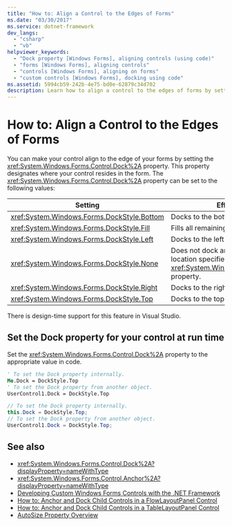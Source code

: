 ```yaml
---
title: "How to: Align a Control to the Edges of Forms"
ms.date: "03/30/2017"
ms.service: dotnet-framework
dev_langs:
  - "csharp"
  - "vb"
helpviewer_keywords:
  - "Dock property [Windows Forms], aligning controls (using code)"
  - "forms [Windows Forms], aligning controls"
  - "controls [Windows Forms], aligning on forms"
  - "custom controls [Windows Forms], docking using code"
ms.assetid: 5994cb59-242b-4e75-bd0e-62879c34d702
description: Learn how to align a control to the edges of forms by setting the doc property which designates where your control resides in the form.
---
```

# How to: Align a Control to the Edges of Forms

You can make your control align to the edge of your forms by setting the <xref:System.Windows.Forms.Control.Dock%2A> property. This property designates where your control resides in the form. The <xref:System.Windows.Forms.Control.Dock%2A> property can be set to the following values:

|Setting|Effect on your control|
|-------------|----------------------------|
|<xref:System.Windows.Forms.DockStyle.Bottom>|Docks to the bottom of the form.|
|<xref:System.Windows.Forms.DockStyle.Fill>|Fills all remaining space in the form.|
|<xref:System.Windows.Forms.DockStyle.Left>|Docks to the left side of the form.|
|<xref:System.Windows.Forms.DockStyle.None>|Does not dock anywhere, and it appears at the location specified by its <xref:System.Windows.Forms.Control.Location%2A> property.|
|<xref:System.Windows.Forms.DockStyle.Right>|Docks to the right side of the form.|
|<xref:System.Windows.Forms.DockStyle.Top>|Docks to the top of the form.|

There is design-time support for this feature in Visual Studio.

## Set the Dock property for your control at run time

Set the <xref:System.Windows.Forms.Control.Dock%2A> property to the appropriate value in code.

```vb
' To set the Dock property internally.
Me.Dock = DockStyle.Top
' To set the Dock property from another object.
UserControl1.Dock = DockStyle.Top
```

```csharp
// To set the Dock property internally.
this.Dock = DockStyle.Top;
// To set the Dock property from another object.
UserControl1.Dock = DockStyle.Top;
```

## See also

- <xref:System.Windows.Forms.Control.Dock%2A?displayProperty=nameWithType>
- <xref:System.Windows.Forms.Control.Anchor%2A?displayProperty=nameWithType>
- [Developing Custom Windows Forms Controls with the .NET Framework](developing-custom-windows-forms-controls.md)
- [How to: Anchor and Dock Child Controls in a FlowLayoutPanel Control](how-to-anchor-and-dock-child-controls-in-a-flowlayoutpanel-control.md)
- [How to: Anchor and Dock Child Controls in a TableLayoutPanel Control](how-to-anchor-and-dock-child-controls-in-a-tablelayoutpanel-control.md)
- [AutoSize Property Overview](autosize-property-overview.md)
